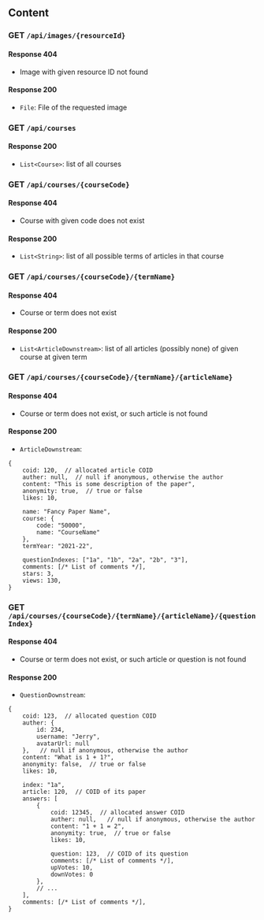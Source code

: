 ## Content

### GET `/api/images/{resourceId}`

#### Response 404

- Image with given resource ID not found

#### Response 200

- `File`: File of the requested image

### GET `/api/courses`

#### Response 200

- `List<Course>`: list of all courses

### GET `/api/courses/{courseCode}`

#### Response 404

- Course with given code does not exist

#### Response 200

- `List<String>`: list of all possible terms of articles in that course

### GET `/api/courses/{courseCode}/{termName}`

#### Response 404

- Course or term does not exist

#### Response 200

- `List<ArticleDownstream>`: list of all articles (possibly none) of given course at given term

### GET `/api/courses/{courseCode}/{termName}/{articleName}`

#### Response 404

- Course or term does not exist, or such article is not found

#### Response 200

- `ArticleDownstream`:

```json5
{
    coid: 120,  // allocated article COID
    auther: null,  // null if anonymous, otherwise the author
    content: "This is some description of the paper",
    anonymity: true,  // true or false
    likes: 10, 

    name: "Fancy Paper Name",
    course: {
        code: "50000",
        name: "CourseName"
    },
    termYear: "2021-22",
    
    questionIndexes: ["1a", "1b", "2a", "2b", "3"],
    comments: [/* List of comments */],
    stars: 3,
    views: 130,
}
```

### GET `/api/courses/{courseCode}/{termName}/{articleName}/{questionIndex}`

#### Response 404

- Course or term does not exist, or such article or question is not found

#### Response 200

- `QuestionDownstream`:

```json5
{
    coid: 123,  // allocated question COID
    auther: {
        id: 234, 
        username: "Jerry",
        avatarUrl: null
    },   // null if anonymous, otherwise the author
    content: "What is 1 + 1?",
    anonymity: false,  // true or false
    likes: 10,

    index: "1a",
    article: 120,  // COID of its paper
    answers: [
        {
            coid: 12345,  // allocated answer COID
            auther: null,   // null if anonymous, otherwise the author
            content: "1 + 1 = 2",
            anonymity: true,  // true or false
            likes: 10,
            
            question: 123,  // COID of its question
            comments: [/* List of comments */],
            upVotes: 10,
            downVotes: 0
        },
        // ...
    ],
    comments: [/* List of comments */],
}
```